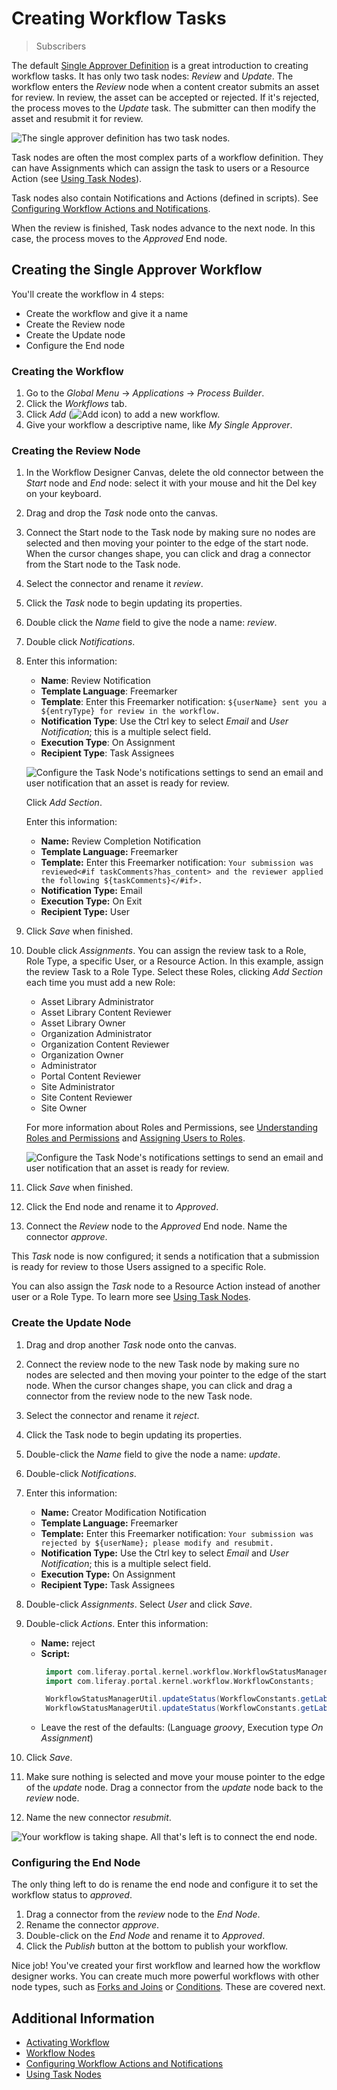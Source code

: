 # Creating Workflow Tasks

> Subscribers

The default [Single Approver Definition](./workflow-designer-overview/resources/single-approver-definition.xml) is a great introduction to creating workflow tasks. It has only two task nodes: _Review_ and _Update_. The workflow enters the _Review_ node when a content creator submits an asset for review. In review, the asset can be accepted or rejected. If it's rejected, the process moves to the _Update_ task. The submitter can then modify the asset and resubmit it for review.

![The single approver definition has two task nodes.](./creating-workflow-tasks/images/01.png)

Task nodes are often the most complex parts of a workflow definition. They can have Assignments which can assign the task to users or a Resource Action (see [Using Task Nodes](./using-task-nodes.md)).

Task nodes also contain Notifications and Actions (defined in scripts). See [Configuring Workflow Actions and Notifications](./configuring-workflow-actions-and-notifications.md).

When the review is finished, Task nodes advance to the next node. In this case, the process moves to the _Approved_ End node.

## Creating the Single Approver Workflow

You'll create the workflow in 4 steps: 

* Create the workflow and give it a name
* Create the Review node
* Create the Update node
* Configure the End node

### Creating the Workflow

1. Go to the _Global Menu_ &rarr; _Applications_ &rarr; _Process Builder_.
1. Click the _Workflows_ tab.
1. Click _Add_ (![Add icon](../../../../images/icon-add.png)) to add a new workflow.
1. Give your workflow a descriptive name, like _My Single Approver_.

### Creating the Review Node

1. In the Workflow Designer Canvas, delete the old connector between the _Start_ node and _End_ node: select it with your mouse and hit the Del key on your keyboard.
1. Drag and drop the _Task_ node onto the canvas. 
1. Connect the Start node to the Task node by making sure no nodes are selected and then moving your pointer to the edge of the start node. When the cursor changes shape, you can click and drag a connector from the Start node to the Task node.
1. Select the connector and rename it _review_.
1. Click the _Task_ node to begin updating its properties.
1. Double click the _Name_ field to give the node a name: _review_.
1. Double click _Notifications_.
1. Enter this information:

    * **Name**: Review Notification
    * **Template Language**: Freemarker
    * **Template**: Enter this Freemarker notification: `${userName} sent you a ${entryType} for review in the workflow.`
    * **Notification Type**: Use the Ctrl key to select _Email_ and _User Notification_; this is a multiple select field.
    * **Execution Type**: On Assignment
    * **Recipient Type**: Task Assignees

    ![Configure the Task Node's notifications settings to send an email and user notification that an asset is ready for review.](./creating-workflow-tasks/images/02.png)

    Click _Add Section_.

    Enter this information:

   * **Name:** Review Completion Notification
   * **Template Language:** Freemarker
   * **Template:** Enter this Freemarker notification: `Your submission was reviewed<#if taskComments?has_content> and the reviewer applied the following ${taskComments}</#if>.`
   * **Notification Type:** Email
   * **Execution Type:** On Exit
   * **Recipient Type:** User

1. Click _Save_ when finished.
1. Double click _Assignments_. You can assign the review task to a Role, Role Type, a specific User, or a Resource Action. In this example, assign the review Task to a Role Type. Select these Roles, clicking _Add Section_ each time you must add a new Role:

   * Asset Library Administrator
   * Asset Library Content Reviewer
   * Asset Library Owner
   * Organization Administrator
   * Organization Content Reviewer
   * Organization Owner
   * Administrator
   * Portal Content Reviewer
   * Site Administrator
   * Site Content Reviewer
   * Site Owner

   For more information about Roles and Permissions, see [Understanding Roles and Permissions](../../../../users-and-permissions/roles-and-permissions/understanding-roles-and-permissions.md) and [Assigning Users to Roles](../../../../users-and-permissions/roles-and-permissions/assigning-users-to-roles.md).

   ![Configure the Task Node's notifications settings to send an email and user notification that an asset is ready for review.](./creating-workflow-tasks/images/03.png)

1. Click _Save_ when finished.

1. Click the End node and rename it to _Approved_.

1. Connect the _Review_ node to the _Approved_ End node. Name the connector _approve_.

This _Task_ node is now configured; it sends a notification that a submission is ready for review to those Users assigned to a specific Role.

You can also assign the _Task_ node to a Resource Action instead of another user or a Role Type. To learn more see [Using Task Nodes](./using-task-nodes.md).

### Create the Update Node

1. Drag and drop another _Task_ node onto the canvas. 
1. Connect the review node to the new Task node by making sure no nodes are selected and then moving your pointer to the edge of the start node. When the cursor changes shape, you can click and drag a connector from the review node to the new Task node. 
1. Select the connector and rename it _reject_. 
1. Click the Task node to begin updating its properties. 
1. Double-click the _Name_ field to give the node a name: _update_. 
1. Double-click _Notifications_. 
1. Enter this information: 

   * **Name:** Creator Modification Notification
   * **Template Language:** Freemarker
   * **Template:** Enter this Freemarker notification: `Your submission was rejected by ${userName}; please modify and resubmit.` 
   * **Notification Type:** Use the Ctrl key to select _Email_ and _User Notification_; this is a multiple select field. 
   * **Execution Type:** On Assignment
   * **Recipient Type:** Task Assignees

1. Double-click _Assignments_. Select _User_ and click _Save_. 
1. Double-click _Actions_. Enter this information: 

   * **Name:** reject
   * **Script:**  
     ```groovy
      import com.liferay.portal.kernel.workflow.WorkflowStatusManagerUtil;
      import com.liferay.portal.kernel.workflow.WorkflowConstants;

      WorkflowStatusManagerUtil.updateStatus(WorkflowConstants.getLabelStatus("denied"), workflowContext);
      WorkflowStatusManagerUtil.updateStatus(WorkflowConstants.getLabelStatus("pending"), workflowContext);
     ```
   * Leave the rest of the defaults: (Language _groovy_, Execution type _On Assignment_)

1. Click _Save_. 
1. Make sure nothing is selected and move your mouse pointer to the edge of the _update_ node. Drag a connector from the _update_ node back to the _review_ node. 
1. Name the new connector _resubmit_. 

![Your workflow is taking shape. All that's left is to connect the end node.](./creating-workflow-tasks/images/04.png)

### Configuring the End Node

The only thing left to do is rename the end node and configure it to set the workflow status to _approved_. 

1. Drag a connector from the _review_ node to the _End Node_. 
1. Rename the connector _approve_. 
1. Double-click on the _End Node_ and rename it to _Approved_. 
1. Click the _Publish_ button at the bottom to publish your workflow. 

Nice job! You've created your first workflow and learned how the workflow designer works. You can create much more powerful workflows with other node types, such as [Forks and Joins](./using-forks-and-joins.md) or [Conditions](./using-condition-nodes.md). These are covered next. 

## Additional Information

* [Activating Workflow](../../using-workflows/activating-workflow.md)
* [Workflow Nodes](./workflow-nodes.md)
* [Configuring Workflow Actions and Notifications](./configuring-workflow-actions-and-notifications.md)
* [Using Task Nodes](./using-task-nodes.md)
